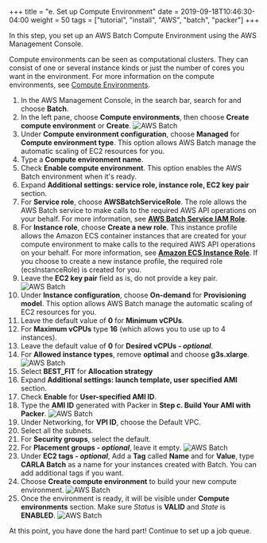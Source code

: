 +++
title = "e. Set up Compute Environment"
date = 2019-09-18T10:46:30-04:00
weight = 50
tags = ["tutorial", "install", "AWS", "batch", "packer"]
+++

In this step, you set up an AWS Batch Compute Environment using the AWS Management Console.

Compute environments can be seen as computational clusters. They can consist of one or several instance kinds or just the number of cores you want in the environment. For more information on the compute environments, see [Compute Environments](https://docs.aws.amazon.com/batch/latest/userguide/compute_environments.html).

1. In the AWS Management Console, in the search bar, search for and choose **Batch**.
2. In the left pane, choose **Compute environments**, then choose **Create compute environment** or **Create**.
![AWS Batch](/images/aws-batch/compute-env/batch_create_environment.png)
3. Under **Compute environment configuration**, choose **Managed** for **Compute environment type**. This option allows AWS Batch manage the automatic scaling of EC2 resources for you.
4. Type a **Compute environment name**.
5. Check **Enable compute environment**. This option enables the AWS Batch environment when it's ready.
6. Expand **Additional settings: service role, instance role, EC2 key pair** section.
7. For **Service role**, choose **AWSBatchServiceRole**. The role allows the AWS Batch service to make calls to the required AWS API operations on your behalf. For more information, see [**AWS Batch Service IAM Role**](https://docs.aws.amazon.com/batch/latest/userguide/service_IAM_role.html).
8. For **Instance role**, choose **Create a new role**. This instance profile allows the Amazon ECS container instances that are created for your compute environment to make calls to the required AWS API operations on your behalf. For more information, see [**Amazon ECS Instance Role**](https://docs.aws.amazon.com/batch/latest/userguide/instance_IAM_role.html). If you choose to create a new instance profile, the required role (ecsInstanceRole) is created for you.
9. Leave the **EC2 key pair** field as is, do not provide a key pair.
![AWS Batch](/images/aws-batch/compute-env/batch_compute_environment_configuration.png)
10. Under **Instance configuration**, choose **On-demand** for **Provisioning model**. This option allows AWS Batch manage the automatic scaling of EC2 resources for you.
11. Leave the default value of **0** for **Minimum vCPUs**.
12. For **Maximum vCPUs** type **16** (which allows you to use up to 4 instances).
13. Leave the default value of **0** for **Desired vCPUs - *optional***.
14. For **Allowed instance types**, remove **optimal** and choose **g3s.xlarge**.
![AWS Batch](/images/aws-batch/compute-env/batch_instance_configuration_1.png)
15. Select **BEST_FIT** for **Allocation strategy**
16. Expand **Additional settings: launch template, user specified AMI** section.
17. Check **Enable** for **User-specified AMI ID**.
18. Type the **AMI ID** generated with Packer in **Step c. Build Your AMI with Packer**.
![AWS Batch](/images/aws-batch/compute-env/batch_instance_configuration_2.png)
19. Under Networking, for **VPI ID**, choose the Default VPC.
20. Select all the subnets.
21. For **Security groups**, select the default.
22. For **Placement groups - *optional***, leave it empty.
![AWS Batch](/images/aws-batch/compute-env/batch_instance_configuration_3.png)
17. Under **EC2 tags - *optional***, Add a **Tag** called **Name** and for **Value**, type **CARLA Batch** as a name for your instances created with Batch. You can add additional tags if you want.
18. Choose **Create compute environment** to build your new compute environment.
![AWS Batch](/images/aws-batch/compute-env/batch_instance_configuration_4.png)
19. Once the environment is ready, it will be visible under **Compute environments** section. Make sure *Status* is **VALID** and *State* is **ENABLED**.
![AWS Batch](/images/aws-batch/compute-env/batch_environment_ready.png)

At this point, you have done the hard part! Continue to set up a job queue.



